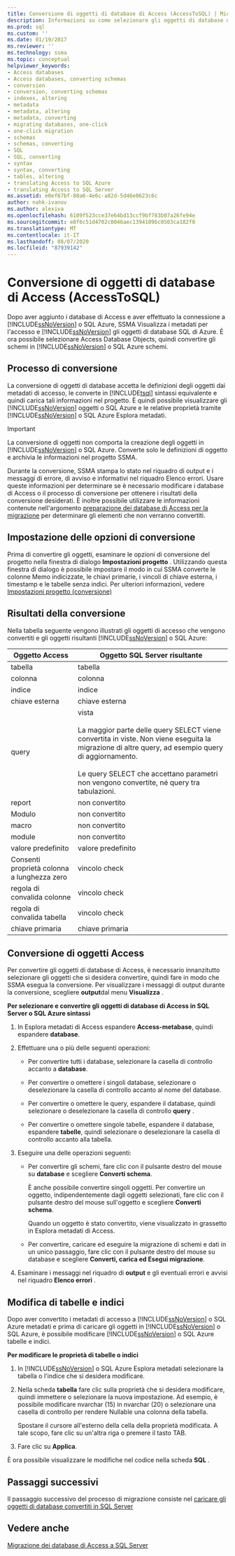 ```yaml
---
title: Conversione di oggetti di database di Access (AccessToSQL) | Microsoft Docs
description: Informazioni su come selezionare gli oggetti di database di Access dopo la connessione a SQL Server/database SQL di Azure e quindi convertire gli schemi in schemi di database SQL Server/SQL.
ms.prod: sql
ms.custom: ''
ms.date: 01/19/2017
ms.reviewer: ''
ms.technology: ssma
ms.topic: conceptual
helpviewer_keywords:
- Access databases
- Access databases, converting schemas
- conversion
- conversion, converting schemas
- indexes, altering
- metadata
- metadata, altering
- metadata, converting
- migrating databases, one-click
- one-click migration
- schemas
- schemas, converting
- SQL
- SQL, converting
- syntax
- syntax, converting
- tables, altering
- translating Access to SQL Azure
- translating Access to SQL Server
ms.assetid: e0ef67bf-80a6-4e6c-a82d-5d46e0623c6c
author: nahk-ivanov
ms.author: alexiva
ms.openlocfilehash: 6109f523cce37e64bd13ccf9bf783b07a26fe94e
ms.sourcegitcommit: e8f6c51d4702c0046aec1394109bc0503ca182f0
ms.translationtype: MT
ms.contentlocale: it-IT
ms.lasthandoff: 08/07/2020
ms.locfileid: "87939142"
---
```

# <a name="converting-access-database-objects-accesstosql"></a>Conversione di oggetti di database di Access (AccessToSQL)
Dopo aver aggiunto i database di Access e aver effettuato la connessione a [!INCLUDE[ssNoVersion](../../includes/ssnoversion-md.md)] o SQL Azure, SSMA Visualizza i metadati per l'accesso e [!INCLUDE[ssNoVersion](../../includes/ssnoversion-md.md)] gli oggetti di database SQL di Azure. È ora possibile selezionare Access Database Objects, quindi convertire gli schemi in [!INCLUDE[ssNoVersion](../../includes/ssnoversion-md.md)] o SQL Azure schemi.  
  
## <a name="the-conversion-process"></a>Processo di conversione  
La conversione di oggetti di database accetta le definizioni degli oggetti dai metadati di accesso, le converte in [!INCLUDE[tsql](../../includes/tsql-md.md)] sintassi equivalente e quindi carica tali informazioni nel progetto. È quindi possibile visualizzare gli [!INCLUDE[ssNoVersion](../../includes/ssnoversion-md.md)] oggetti o SQL Azure e le relative proprietà tramite [!INCLUDE[ssNoVersion](../../includes/ssnoversion-md.md)] o SQL Azure Esplora metadati.  
  
> [!IMPORTANT]  
> La conversione di oggetti non comporta la creazione degli oggetti in [!INCLUDE[ssNoVersion](../../includes/ssnoversion-md.md)] o SQL Azure. Converte solo le definizioni di oggetto e archivia le informazioni nel progetto SSMA.  
  
Durante la conversione, SSMA stampa lo stato nel riquadro di output e i messaggi di errore, di avviso e informativi nel riquadro Elenco errori. Usare queste informazioni per determinare se è necessario modificare i database di Access o il processo di conversione per ottenere i risultati della conversione desiderati. È inoltre possibile utilizzare le informazioni contenute nell'argomento [preparazione dei database di Access per la migrazione](preparing-access-databases-for-migration-accesstosql.md) per determinare gli elementi che non verranno convertiti.  
  
## <a name="setting-conversion-options"></a>Impostazione delle opzioni di conversione  
Prima di convertire gli oggetti, esaminare le opzioni di conversione del progetto nella finestra di dialogo **Impostazioni progetto** . Utilizzando questa finestra di dialogo è possibile impostare il modo in cui SSMA converte le colonne Memo indicizzate, le chiavi primarie, i vincoli di chiave esterna, i timestamp e le tabelle senza indici. Per ulteriori informazioni, vedere [Impostazioni progetto (conversione)](https://msdn.microsoft.com/bcebc635-c638-4ddb-924c-b9ccfef86388)  
  
## <a name="conversion-results"></a>Risultati della conversione  
Nella tabella seguente vengono illustrati gli oggetti di accesso che vengono convertiti e gli oggetti risultanti [!INCLUDE[ssNoVersion](../../includes/ssnoversion-md.md)] o SQL Azure:  
  
|Oggetto Access|Oggetto SQL Server risultante|  
|-----------------|-------------------------------|  
|tabella|tabella|  
|colonna|colonna|  
|indice|indice|  
|chiave esterna|chiave esterna|  
|query|vista<br /><br />La maggior parte delle query SELECT viene convertita in viste. Non viene eseguita la migrazione di altre query, ad esempio query di aggiornamento.<br /><br />Le query SELECT che accettano parametri non vengono convertite, né query tra tabulazioni.|  
|report|non convertito|  
|Modulo|non convertito|  
|macro|non convertito|  
|module|non convertito|  
|valore predefinito|valore predefinito|  
|Consenti proprietà colonna a lunghezza zero|vincolo check|  
|regola di convalida colonne|vincolo check|  
|regola di convalida tabella|vincolo check|  
|chiave primaria|chiave primaria|  
  
## <a name="converting-access-objects"></a>Conversione di oggetti Access  
Per convertire gli oggetti di database di Access, è necessario innanzitutto selezionare gli oggetti che si desidera convertire, quindi fare in modo che SSMA esegua la conversione. Per visualizzare i messaggi di output durante la conversione, scegliere **output**dal menu **Visualizza** .  
  
**Per selezionare e convertire gli oggetti di database di Access in SQL Server o SQL Azure sintassi**  
  
1.  In Esplora metadati di Access espandere **Access-metabase**, quindi espandere **database**.  
  
2.  Effettuare una o più delle seguenti operazioni:  
  
    -   Per convertire tutti i database, selezionare la casella di controllo accanto a **database**.  
  
    -   Per convertire o omettere i singoli database, selezionare o deselezionare la casella di controllo accanto al nome del database.  
  
    -   Per convertire o omettere le query, espandere il database, quindi selezionare o deselezionare la casella di controllo **query** .  
  
    -   Per convertire o omettere singole tabelle, espandere il database, espandere **tabelle**, quindi selezionare o deselezionare la casella di controllo accanto alla tabella.  
  
3.  Eseguire una delle operazioni seguenti:  
  
    -   Per convertire gli schemi, fare clic con il pulsante destro del mouse su **database** e scegliere **Converti schema**.  
  
        È anche possibile convertire singoli oggetti. Per convertire un oggetto, indipendentemente dagli oggetti selezionati, fare clic con il pulsante destro del mouse sull'oggetto e scegliere **Converti schema**.  
  
        Quando un oggetto è stato convertito, viene visualizzato in grassetto in Esplora metadati di Access.  
  
    -   Per convertire, caricare ed eseguire la migrazione di schemi e dati in un unico passaggio, fare clic con il pulsante destro del mouse su database e scegliere **Converti, carica ed Esegui migrazione**.  
  
4.  Esaminare i messaggi nel riquadro di **output** e gli eventuali errori e avvisi nel riquadro **Elenco errori** .  
  
## <a name="altering-tables-and-indexes"></a>Modifica di tabelle e indici  
Dopo aver convertito i metadati di accesso a [!INCLUDE[ssNoVersion](../../includes/ssnoversion-md.md)] o SQL Azure metadati e prima di caricare gli oggetti in [!INCLUDE[ssNoVersion](../../includes/ssnoversion-md.md)] o SQL Azure, è possibile modificare [!INCLUDE[ssNoVersion](../../includes/ssnoversion-md.md)] o SQL Azure tabelle e indici.  
  
**Per modificare le proprietà di tabelle o indici**  
  
1.  In [!INCLUDE[ssNoVersion](../../includes/ssnoversion-md.md)] o SQL Azure Esplora metadati selezionare la tabella o l'indice che si desidera modificare.  
  
2.  Nella scheda **tabella** fare clic sulla proprietà che si desidera modificare, quindi immettere o selezionare la nuova impostazione. Ad esempio, è possibile modificare nvarchar (15) in nvarchar (20) o selezionare una casella di controllo per rendere Nullable una colonna della tabella.  
  
    Spostare il cursore all'esterno della cella della proprietà modificata. A tale scopo, fare clic su un'altra riga o premere il tasto TAB.  
  
3.  Fare clic su **Applica**.  
  
È ora possibile visualizzare le modifiche nel codice nella scheda **SQL** .  
  
## <a name="next-steps"></a>Passaggi successivi  
Il passaggio successivo del processo di migrazione consiste nel [caricare gli oggetti di database convertiti in SQL Server](loading-converted-database-objects-into-sql-server-accesstosql.md)  
  
## <a name="see-also"></a>Vedere anche  
[Migrazione dei database di Access a SQL Server](migrating-access-databases-to-sql-server-azure-sql-db-accesstosql.md)  
  
